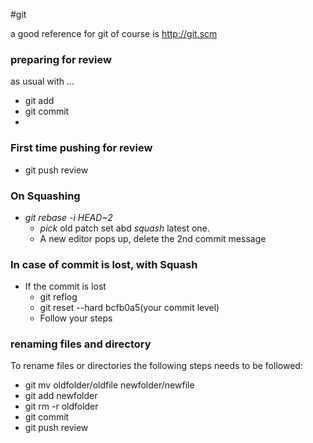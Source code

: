 #git

a good reference for git of course is http://git.scm

### preparing for review
as usual with ...

* git add <file>
* git commit
* 

### First time pushing for review 
* git push review

### On Squashing 

* *git rebase -i HEAD~2*
	* *pick* old patch set abd *squash* latest one. 
	* A new editor pops up, delete the 2nd commit message 

### In case of commit is lost, with Squash
* If the commit is lost	
	* git reflog
	* git reset --hard bcfb0a5(your commit level)
	* Follow your steps

### renaming files and directory 

To rename files or directories the following steps needs to be followed:

* git mv oldfolder/oldfile newfolder/newfile
* git add newfolder
* git rm -r oldfolder
* git commit
* git push review
